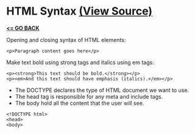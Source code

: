 # HTML Syntax [(View Source)](index.html)

[__<= GO BACK__](../README.md)

Opening and closing syntax of HTML elements:

```
<p>Paragraph content goes here</p>
```

Make text bold using strong tags and italics using em tags:

```
<p><strong>This text should be bold.</strong></p>
<p><em>And this text should have emphasis (italics).</em></p>
```

- The DOCTYPE declares the type of HTML document we want to use.
- The head tag is responsible for any meta and include tags.
- The body hold all the content that the user will see.

```
<!DOCTYPE html>
<head>
<body>
```
